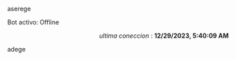 aserege

<p>Bot activo: Offline</p>
<p align="right"><i>ultima coneccion</i> : <b>12/29/2023, 5:40:09 AM</b></p>

 adege
